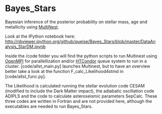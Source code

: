 # Bayes_Stars
Bayesian inference of the posterior probability on stellar mass, age and metallicity using [MultiNest](https://ccpforge.cse.rl.ac.uk/gf/project/multinest/).

Look at the IPython notebook here:
http://nbviewer.ipython.org/github/queise/Bayes_Stars/blob/master/DataAnalysis_StarDM.ipynb

Inside the /code folder you will find the python scripts to run Multinest using [OpenMPI](http://www.open-mpi.org/) for parallellization and/or [HTCondor](http://research.cs.wisc.edu/htcondor/) queue system to run in a cluster. [code/allst_main.py] launches Multinest, but to have an overview better take a look at the function F_calc_Likelihood4stmd in [code/allst_func.py].

The Likelihood is calculated running the stellar evolution code CESAM (modified to include the Dark Matter impact), the adiabatic oscillation code ADIPLS and the code to calculate asteroseismic parameters SepCalc. These three codes are written in Fortran and are not provided here, although the executables are needed to run Bayes_Stars.
